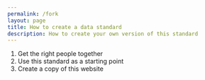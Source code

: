 ```yaml
---
permalink: /fork
layout: page
title: How to create a data standard
description: How to create your own version of this standard 
---
```


1. Get the right people together
2. Use this standard as a starting point
3. Create a copy of this website
